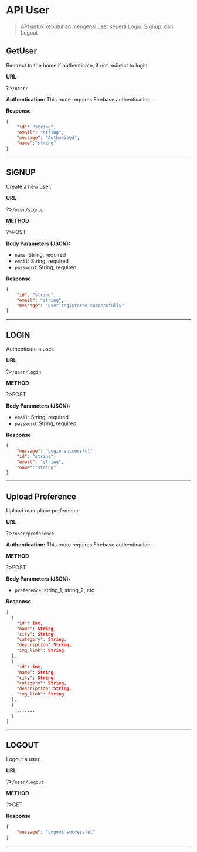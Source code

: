 # API User

>API untuk kebutuhan mengenai user seperti Login, Signup, dan Logout

## GetUser

Redirect to the home if authenticate, if not redirect to login

**URL**

?>`/user/`

**Authentication:**
This route requires Firebase authentication.

**Response**
```json
{
    "id": "string",
    "email": "string",
    "message": "Authorized",
    "name":"string"
}
```

---

## SIGNUP

Create a new user.

**URL**

?>`/user/signup`

**METHOD**

?>POST

**Body Parameters (JSON):**

- `name`: String, required
- `email`: String, required
- `password`: String, required

**Response**
```json
{
    "id": "string",
    "email": "string",
    "message": "User registered successfully"
}
```

---

## LOGIN

Authenticate a user.

**URL**

?>`/user/login`

**METHOD**

?>POST

**Body Parameters (JSON):**

- `email`: String, required
- `password`: String, required

**Response**
```json
{
    "message": "Login successful",
    "id": "string",
    "email": "string",
    "name":"string"
}
```
---

## Upload Preference

Upload user place preference

**URL**

?>`/user/preference`

**Authentication:**
This route requires Firebase authentication.

**METHOD**

?>POST

**Body Parameters (JSON):**

- `preference`: string_1, string_2, etc 

**Response**
```json
[
  {
    "id": int,
    "name": String,
    "city": String,
    "category": String,
    "description":String,
    "img_link": String
  },
  {
    "id": int,
    "name": String,
    "city": String,
    "category": String,
    "description":String,
    "img_link": String
  },
  {
    .......
  }
]
```
---

## LOGOUT

Logout a user.

**URL**

?>`/user/logout`

**METHOD**

?>GET

**Response**
```json
{
    "message": "Logout successful"
}
```
---